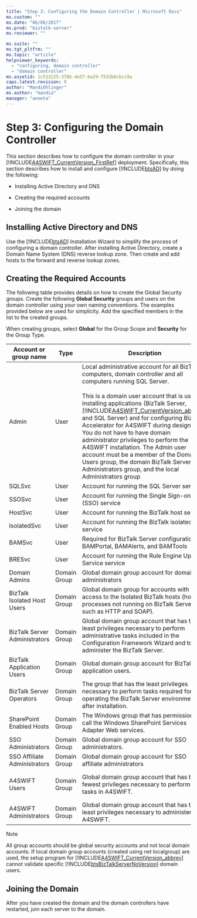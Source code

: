 ```yaml
---
title: "Step 3: Configuring the Domain Controller | Microsoft Docs"
ms.custom: ""
ms.date: "06/08/2017"
ms.prod: "biztalk-server"
ms.reviewer: ""

ms.suite: ""
ms.tgt_pltfrm: ""
ms.topic: "article"
helpviewer_keywords: 
  - "configuring, domain controller"
  - "domain controller"
ms.assetid: 1c513225-378b-4e57-ba29-7532b6cbcc9a
caps.latest.revision: 9
author: "MandiOhlinger"
ms.author: "mandia"
manager: "anneta"
---
```

# Step 3: Configuring the Domain Controller
This section describes how to configure the domain controller in your [!INCLUDE[A4SWIFT_CurrentVersion_FirstRef](../../includes/a4swift-currentversion-firstref-md.md)] deployment. Specifically, this section describes how to install and configure [!INCLUDE[btsAD](../../includes/btsad-md.md)] by doing the following:  

-   Installing Active Directory and DNS  

-   Creating the required accounts  

-   Joining the domain  

## Installing Active Directory and DNS  
 Use the [!INCLUDE[btsAD](../../includes/btsad-md.md)] Installation Wizard to simplify the process of configuring a domain controller. After installing Active Directory, create a Domain Name System (DNS) reverse lookup zone. Then create and add hosts to the forward and reverse lookup zones.  

## Creating the Required Accounts  
 The following table provides details on how to create the Global Security groups. Create the following **Global Security** groups and users on the domain controller using your own naming conventions. The examples provided below are used for simplicity. Add the specified members in the list to the created groups.  

 When creating groups, select **Global** for the Group Scope and **Security** for the Group Type.  


|     Account or group name     |     Type     |                                                                                                                                                                                                                                                                                                                          Description                                                                                                                                                                                                                                                                                                                          |                Members                |
|-------------------------------|--------------|---------------------------------------------------------------------------------------------------------------------------------------------------------------------------------------------------------------------------------------------------------------------------------------------------------------------------------------------------------------------------------------------------------------------------------------------------------------------------------------------------------------------------------------------------------------------------------------------------------------------------------------------------------------|---------------------------------------|
|             Admin             |     User     | Local administrative account for all BizTalk computers, domain controller and all computers running SQL Server.<br /><br /> This is a domain user account that is used for installing applications (BizTalk Server, [!INCLUDE[A4SWIFT_CurrentVersion_abbrev](../../includes/a4swift-currentversion-abbrev-md.md)], and SQL Server) and for configuring BizTalk Accelerator for A4SWIFT during design time. You do not have to have domain administrator privileges to perform the A4SWIFT installation. The Admin user account must be a member of the Domain Users group, the domain BizTalk Server Administrators group, and the local Administrators group |                                       |
|            SQLSvc             |     User     |                                                                                                                                                                                                                                                                                                          Account for running the SQL Server service                                                                                                                                                                                                                                                                                                           |                                       |
|            SSOSvc             |     User     |                                                                                                                                                                                                                                                                                                     Account for running the Single Sign-on (SSO) service                                                                                                                                                                                                                                                                                                      |                                       |
|            HostSvc            |     User     |                                                                                                                                                                                                                                                                                                         Account for running the BizTalk host service                                                                                                                                                                                                                                                                                                          |                                       |
|          IsolatedSvc          |     User     |                                                                                                                                                                                                                                                                                                       Account for running the BizTalk isolated service                                                                                                                                                                                                                                                                                                        |                                       |
|            BAMSvc             |     User     |                                                                                                                                                                                                                                                                                        Required for BizTalk Server configuration of BAMPortal, BAMAlerts, and BAMTools                                                                                                                                                                                                                                                                                        |                                       |
|            BRESvc             |     User     |                                                                                                                                                                                                                                                                                                  Account for running the Rule Engine Update Service service                                                                                                                                                                                                                                                                                                   |                                       |
|         Domain Admins         | Domain Group |                                                                                                                                                                                                                                                                                                     Global domain group account for domain administrators                                                                                                                                                                                                                                                                                                     |                                       |
|  BizTalk Isolated Host Users  | Domain Group |                                                                                                                                                                                                                                                       Global domain group for accounts with access to the Isolated BizTalk hosts (host processes not running on BizTalk Server, such as HTTP and SOAP).                                                                                                                                                                                                                                                       |     \<IsolatedSvc\>, \<HostSvc\>      |
| BizTalk Server Administrators | Domain Group |                                                                                                                                                                                                                                   Global domain group account that has the least privileges necessary to perform administrative tasks included in the Configuration Framework Wizard and to administer the BizTalk Server.                                                                                                                                                                                                                                    |               \<Admin\>               |
|   BizTalk Application Users   | Domain Group |                                                                                                                                                                                                                                                                                                  Global domain group account for BizTalk application users.                                                                                                                                                                                                                                                                                                   |              \<HostSvc\>              |
|   BizTalk Server Operators    | Domain Group |                                                                                                                                                                                                                                                         The group that has the least privileges necessary to perform tasks required for operating the BizTalk Server environment after installation.                                                                                                                                                                                                                                                          |                                       |
|   SharePoint Enabled Hosts    | Domain Group |                                                                                                                                                                                                                                                                             The Windows group that has permissions to call the Windows SharePoint Services Adapter Web services.                                                                                                                                                                                                                                                                              |              \<HostSvc\>              |
|      SSO Administrators       | Domain Group |                                                                                                                                                                                                                                                                                                      Global domain group account for SSO administrators.                                                                                                                                                                                                                                                                                                      |         \<Admin\>, \<SSOSvc\>         |
| SSO Affiliate Administrators  | Domain Group |                                                                                                                                                                                                                                                                                                 Global domain group account for SSO affiliate administrators                                                                                                                                                                                                                                                                                                  |               \<Admin\>               |
|         A4SWIFT Users         | Domain Group |                                                                                                                                                                                                                                                                            Global domain group account that has the fewest privileges necessary to perform basic tasks in A4SWIFT.                                                                                                                                                                                                                                                                            | \<HostSvc\>, Additional Network Users |
|    A4SWIFT Administrators     | Domain Group |                                                                                                                                                                                                                                                                                  Global domain group account that has the least privileges necessary to administer A4SWIFT.                                                                                                                                                                                                                                                                                   |               \<Admin\>               |

> [!NOTE]
>  All group accounts should be global security accounts and not local domain accounts. If local domain group accounts (created using net localgroup) are used, the setup program for [!INCLUDE[A4SWIFT_CurrentVersion_abbrev](../../includes/a4swift-currentversion-abbrev-md.md)] cannot validate specific [!INCLUDE[btsBizTalkServerNoVersion](../../includes/btsbiztalkservernoversion-md.md)] domain users.  

## Joining the Domain  
 After you have created the domain and the domain controllers have restarted, join each server to the domain.